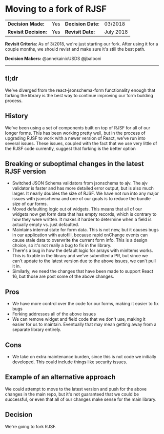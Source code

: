 # Moving to a fork of RJSF

| | | | |
| --- | --- | --- | --- |
|**Decision Made:**|Yes| **Decision Date:** | 03/2018 |
|**Revisit Decision:**| Yes | **Revisit Date:** | July 2018 |

**Revisit Criteria:** As of 3/2018, we're just starting our fork. After using it for a couple months, we should revist and make sure it's still the best path.

**Decision Makers:** @annekainicUSDS @jbalboni


---

## tl;dr
We've diverged from the react-jsonschema-form functionality enough that forking the library is the best way to continue improving our form building process.

## History

We've been using a set of components built on top of RJSF for all of our longer forms. This has been working pretty well, but in the process of upgrading RJSF to work with a newer version of React, we've run into several issues. These issues, coupled with the fact that we use very little of the RJSF code currently, suggest that forking is the better option

## Breaking or suboptimal changes in the latest RJSF version

- Switched JSON Schema validators from jsonschema to ajv. The ajv validator is faster and has more detailed error output, but is also much larger. It nearly doubles the size of RJSF. We have not run into any major issues with jsonschema and one of our goals is to reduce the bundle size of our forms.
- Moved defaulting logic out of widgets. This means that all of our widgets now get form data that has empty records, which is contrary to how they were written. It makes it harder to determine when a field is actually empty vs. just defaulted.
- Maintains internal state for form data. This is not new, but it causes bugs in our application with autofill, because rapid onChange events can cause stale data to overwrite the current form info. This is a design choice, so it's not really a bug to fix in the library.
- There's a bug in how the default logic for arrays with minItems works. This is fixable in the library and we've submitted a PR, but since we can't update to the latest version due to the above issues, we can't pull it in.
- Similarly, we need the changes that have been made to support React 16, but those are post some of the above changes.

## Pros
- We have more control over the code for our forms, making it easier to fix bugs
- Forking addresses all of the above issues
- We can remove widget and field code that we don't use, making it easier for us to maintain. Eventually that may mean getting away from a separate library entirely.

## Cons

- We take on extra maintenance burden, since this is not code we initially developed. This could include things like security issues.

## Example of an alternative approach

We could attempt to move to the latest version and push for the above changes in the main repo, but it's not guaranteed that we could be successful, or even that all of our changes make sense for the main library.

## Decision
We're going to fork RJSF.
